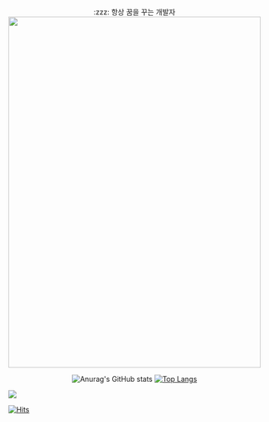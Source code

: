 <div align="Center">
  <div>:zzz: 항상 꿈을 꾸는 개발자</div>
  
 <img src = "https://user-images.githubusercontent.com/93043822/157485428-7af38ded-0ccc-44a9-b33a-85210edce89f.JPG" width="100%" height="700"> 
  


  
![Anurag's GitHub stats](https://github-readme-stats.vercel.app/api?username=SSAFYKING&count_private=true&show_icons=true&theme=cobalt)
  [![Top Langs](https://github-readme-stats.vercel.app/api/top-langs/?username=SSAFYKING&layout=compact)](https://github.com/anuraghazra/github-readme-stats)
 
  </div>
  
  <img src="https://img.shields.io/badge/Java-green?style=for-the-badge&logo=Java&logoColor=CC6699"/>
  
  [![Hits](https://hits.seeyoufarm.com/api/count/incr/badge.svg?url=https%3A%2F%2Fgithub.com%2FSSAFYKING&count_bg=%2379C83D&title_bg=%23555555&icon=&icon_color=%23E7E7E7&title=hits&edge_flat=false)](https://hits.seeyoufarm.com)


